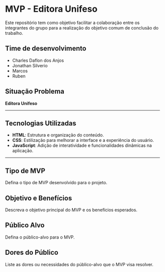 # MVP - Editora Unifeso

Este repositório tem como objetivo facilitar a colaboração entre os integrantes do grupo para a realização do objetivo comum de conclusão do trabalho.

## Time de desenvolvimento

- Charles Daflon dos Anjos
- Jonathan Silverio
- Marcos
- Ruben

## Situação Problema

**Editora Unifeso**

---

## Tecnologias Utilizadas
- **HTML**: Estrutura e organização do conteúdo.
- **CSS**: Estilização para melhorar a interface e a experiência do usuário.
- **JavaScript**: Adição de interatividade e funcionalidades dinâmicas na aplicação.

---

## Tipo de MVP

Defina o tipo de MVP desenvolvido para o projeto.

## Objetivo e Benefícios

Descreva o objetivo principal do MVP e os benefícios esperados.

## Público Alvo

Defina o público-alvo para o MVP.

## Dores do Público

Liste as dores ou necessidades do público-alvo que o MVP visa resolver.
